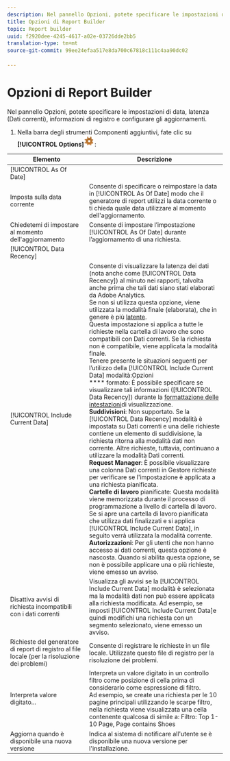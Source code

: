 ```yaml
---
description: Nel pannello Opzioni, potete specificare le impostazioni di data, latenza (Dati correnti), informazioni di registro e configurare gli aggiornamenti.
title: Opzioni di Report Builder
topic: Report builder
uuid: f2920dee-4245-4617-a02e-03726dde2bb5
translation-type: tm+mt
source-git-commit: 99ee24efaa517e8da700c67818c111c4aa90dc02

---
```



# Opzioni di Report Builder

Nel pannello Opzioni, potete specificare le impostazioni di data, latenza (Dati correnti), informazioni di registro e configurare gli aggiornamenti.

1. Nella barra degli strumenti Componenti aggiuntivi, fate clic su **[!UICONTROL Options]**![](assets/options_icon.png):

| Elemento | Descrizione |
|--- |--- |
| [!UICONTROL As Of Date] |  |
| Imposta sulla data corrente | Consente di specificare o reimpostare la data in [!UICONTROL As Of Date] modo che il generatore di report utilizzi la data corrente o ti chieda quale data utilizzare al momento dell'aggiornamento. |
| Chiedetemi di impostare al momento dell'aggiornamento | Consente di impostare l’impostazione [!UICONTROL As Of Date] durante l’aggiornamento di una richiesta. |
| [!UICONTROL Data Recency] |  |
| [!UICONTROL Include Current Data] | Consente di visualizzare la latenza dei dati (nota anche come [!UICONTROL Data Recency]) al minuto nei rapporti, talvolta anche prima che tali dati siano stati elaborati da Adobe Analytics.<br>Se non si utilizza questa opzione, viene utilizzata la modalità finale (elaborata), che in genere è più [latente](https://marketing.adobe.com/resources/help/en_US/reference/data_latency.html).<br>Questa impostazione si applica a tutte le richieste nella cartella di lavoro che sono compatibili con Dati correnti. Se la richiesta non è compatibile, viene applicata la modalità finale.<br>Tenere presente le situazioni seguenti per l’utilizzo della [!UICONTROL Include Current Data] modalità:Opzioni<br>**** formato: È possibile specificare se visualizzare tali informazioni ([!UICONTROL Data Recency]) durante la [formattazione delle intestazioni](/help/analyze/report-builder/layout/t-format-display-headers.md)di visualizzazione.<br>**Suddivisioni**: Non supportato. Se la [!UICONTROL Data Recency] modalità è impostata su Dati correnti e una delle richieste contiene un elemento di suddivisione, la richiesta ritorna alla modalità dati non corrente. Altre richieste, tuttavia, continuano a utilizzare la modalità Dati correnti.<br>**Request Manager**: È possibile visualizzare una colonna Dati correnti in Gestore richieste per verificare se l'impostazione è applicata a una richiesta pianificata.<br>**Cartelle di lavoro** pianificate: Questa modalità viene memorizzata durante il processo di programmazione a livello di cartella di lavoro. Se si apre una cartella di lavoro pianificata che utilizza dati finalizzati e si applica [!UICONTROL Include Current Data], in seguito verrà utilizzata la modalità corrente.<br>**Autorizzazioni**: Per gli utenti che non hanno accesso ai dati correnti, questa opzione è nascosta.  Quando si abilita questa opzione, se non è possibile applicare una o più richieste, viene emesso un avviso. |
| Disattiva avvisi di richiesta incompatibili con i dati correnti | Visualizza gli avvisi se la [!UICONTROL Include Current Data] modalità è selezionata ma la modalità dati non può essere applicata alla richiesta modificata.  Ad esempio, se imposti [!UICONTROL Include Current Data]e quindi modifichi una richiesta con un segmento selezionato, viene emesso un avviso. |
| Richieste del generatore di report di registro al file locale (per la risoluzione dei problemi) | Consente di registrare le richieste in un file locale. Utilizzate questo file di registro per la risoluzione dei problemi. |
| Interpreta valore digitato... | Interpreta un valore digitato in un controllo filtro come posizione di cella prima di considerarlo come espressione di filtro.<br>Ad esempio, se create una richiesta per le 10 pagine principali utilizzando le scarpe filtro, nella richiesta viene visualizzata una cella contenente qualcosa di simile a:   Filtro: Top 1-10 Page, Page contains Shoes |
| Aggiorna quando è disponibile una nuova versione | Indica al sistema di notificare all'utente se è disponibile una nuova versione per l'installazione. |
